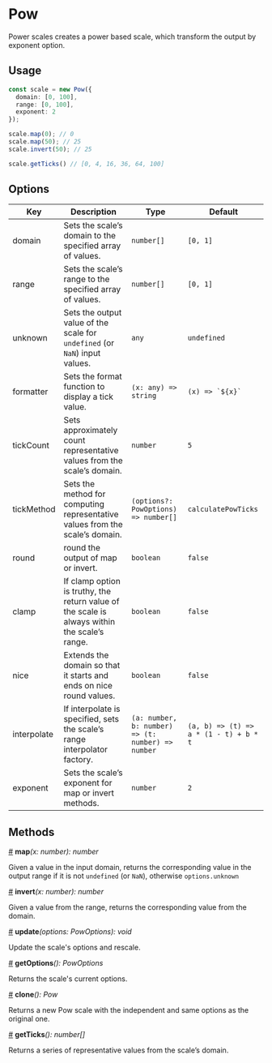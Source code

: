 # Pow

Power scales creates a power based scale, which transform the output by exponent option.

## Usage

```ts
const scale = new Pow({
  domain: [0, 100],
  range: [0, 100],
  exponent: 2
});

scale.map(0); // 0
scale.map(50); // 25
scale.invert(50); // 25

scale.getTicks() // [0, 4, 16, 36, 64, 100]
```

## Options

| Key | Description | Type | Default|  
| ----| ----------- | -----| -------|
| domain | Sets the scale’s domain to the specified array of values. | `number[]` | `[0, 1]` |
| range | Sets the scale’s range to the specified array of values. | `number[]` | `[0, 1]` |
| unknown | Sets the output value of the scale for `undefined` (or `NaN`) input values. | `any` | `undefined` |
| formatter | Sets the format function to display a tick value. | `(x: any) => string` | <code>(x) => &#96;${x}&#96;</code> |
| tickCount | Sets approximately count representative values from the scale’s domain. | `number` | `5` |
| tickMethod | Sets the method for computing representative values from the scale’s domain. | `(options?: PowOptions) => number[]` | `calculatePowTicks` |
| round | round the output of map or invert. | `boolean` | `false` |
| clamp | If clamp option is truthy, the return value of the scale is always within the scale’s range. | `boolean` | `false` |
| nice | Extends the domain so that it starts and ends on nice round values. | `boolean` | `false` |
| interpolate | If interpolate is specified, sets the scale’s range interpolator factory. | `(a: number, b: number) => (t: number) => number` | `(a, b) => (t) => a * (1 - t) + b * t` |
| exponent | Sets the scale’s exponent for map or invert methods. | `number` | `2` |

## Methods

<a name="Pow_map" href="#Pow_map">#</a> **map**<i>(x: number): number</i>

Given a value in the input domain, returns the corresponding value in the output range if it is not `undefined` (or `NaN`), otherwise `options.unknown`

<a name="Pow_invert" href="#Pow_invert">#</a> **invert**<i>(x: number): number</i>

Given a value from the range, returns the corresponding value from the domain.

<a name="Pow_update" href="#Pow_update">#</a> **update**<i>(options: PowOptions): void</i>

Update the scale's options and rescale.

<a name="Pow_getOptions" href="#Pow_getOptions">#</a> **getOptions**<i>(): PowOptions</i>

Returns the scale's current options.

<a name="Pow_clone" href="#Pow_clone">#</a> **clone**<i>(): Pow</i>

Returns a new Pow scale with the independent and same options as the original one.

<a name="Pow_get_ticks" href="#Pow_get_ticks">#</a> **getTicks**<i>(): number[]</i>

Returns a series of representative values from the scale’s domain.
